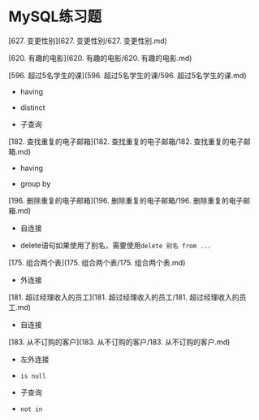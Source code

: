 # MySQL练习题

[627. 变更性别](627. 变更性别/627. 变更性别.md)

[620. 有趣的电影](620. 有趣的电影/620. 有趣的电影.md)

[596. 超过5名学生的课](596. 超过5名学生的课/596. 超过5名学生的课.md)

- having

- distinct

- 子查询

[182. 查找重复的电子邮箱](182. 查找重复的电子邮箱/182. 查找重复的电子邮箱.md)

- having

- group by

[196. 删除重复的电子邮箱](196. 删除重复的电子邮箱/196. 删除重复的电子邮箱.md)

- 自连接

- delete语句如果使用了别名，需要使用`delete 别名 from ...`

[175. 组合两个表](175. 组合两个表/175. 组合两个表.md)

- 外连接

[181. 超过经理收入的员工](181. 超过经理收入的员工/181. 超过经理收入的员工.md)

- 自连接

[183. 从不订购的客户](183. 从不订购的客户/183. 从不订购的客户.md)

- 左外连接

-   `is null`

- 子查询

-   `not in`














